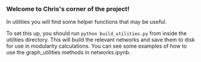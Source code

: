 ### Welcome to Chris's corner of the project!

In utilities you will find some helper functions that may be useful.

To set this up, you should run ```python build_utilities.py``` from inside the utilities directory. This will build the relevant networks and save them to disk for use in modularity calculations. You can see some examples of how to use the graph_utilities methods in networks.ipynb. 

